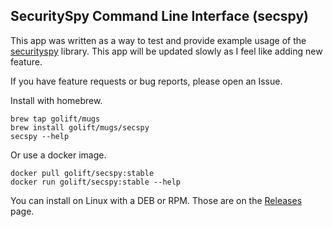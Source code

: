 SecuritySpy Command Line Interface (secspy)
---

This app was written as a way to test and provide example usage of the
[securityspy](https://github.com/golift/securityspy) library.
This app will be updated slowly as I feel like adding new feature.

If you have feature requests or bug reports, please open an Issue.

Install with homebrew.
```shell
brew tap golift/mugs
brew install golift/mugs/secspy
secspy --help
```

Or use a docker image.
```shell
docker pull golift/secspy:stable
docker run golift/secspy:stable --help
```

You can install on Linux with a DEB or RPM.
Those are on the [Releases](https://github.com/davidnewhall/secspy/releases) page.
